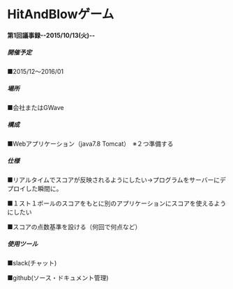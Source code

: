# HitAndBlowゲーム

#### 第1回議事録--2015/10/13(火)--
##### 開催予定
■2015/12～2016/01

##### 場所
■会社またはGWave

##### 構成
■Webアプリケーション（java7.8 Tomcat）　※２つ準備する

##### 仕様
■リアルタイムでスコアが反映されるようにしたい→プログラムをサーバーにデプロイした瞬間に。

■１スト１ボールのスコアをもとに別のアプリケーションにスコアを使えるようにしたい

■スコアの点数基準を設ける（何回で何点など）

##### 使用ツール
■slack(チャット)

■github(ソース・ドキュメント管理)
